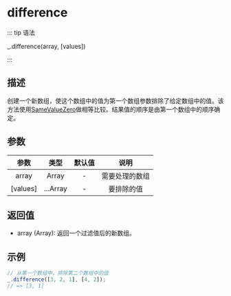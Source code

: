 # difference

::: tip 语法

_.difference(array, [values])

:::

## 描述

创建一个新数组，使这个数组中的值为第一个数组参数排除了给定数组中的值。该方法使用[SameValueZero](https://262.ecma-international.org/7.0/#sec-samevaluezero)做相等比较。结果值的顺序是由第一个数组中的顺序确定。

## 参数

|   参数   |   类型   | 默认值 |      说明      |
| :------: | :------: | :----: | :------------: |
|  array   |  Array   |   -    | 需要处理的数组 |
| [values] | ...Array |   -    |   要排除的值   |

## 返回值

+ array (Array): 返回一个过滤值后的新数组。

## 示例

```js
// 从第一个数组中，排除第二个数组中的值
_.difference([3, 2, 1], [4, 2]);
// => [3, 1]
```
